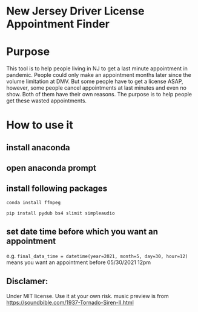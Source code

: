 # New Jersey Driver License Appointment Finder

# Purpose
This tool is to help people living in NJ to get a last minute appointment in pandemic. People could only make an appointment months later since the volume limitation at DMV. But some people have to get a license ASAP, however, some people cancel appointments at last minutes and even no show. Both of them have their own reasons. The purpose is to help people get these wasted appointments.

# How to use it

## install anaconda

## open anaconda prompt

## install following packages

`conda install ffmpeg`

`pip install pydub bs4 slimit simpleaudio`

## set date time before which you want an appointment
e.g.
`final_data_time = datetime(year=2021, month=5, day=30, hour=12)`
means you want an appointment before 05/30/2021 12pm

## Disclamer:
Under MIT license. Use it at your own risk.
music preview is from https://soundbible.com/1937-Tornado-Siren-II.html
